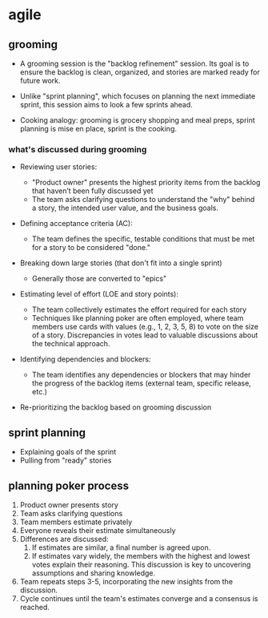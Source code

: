 # agile

## grooming

* A grooming session is the "backlog refinement" session. Its goal is to ensure the backlog is clean, organized, and stories are marked ready for future work.

* Unlike "sprint planning", which focuses on planning the next immediate sprint, this session aims to look a few sprints ahead.

* Cooking analogy: grooming is grocery shopping and meal preps, sprint planning is mise en place, sprint is the cooking.

### what's discussed during grooming

* Reviewing user stories:
    * "Product owner" presents the highest priority items from the backlog that haven’t been fully discussed yet
    * The team asks clarifying questions to understand the "why" behind a story, the intended user value, and the business goals.

* Defining acceptance criteria (AC):
    * The team defines the specific, testable conditions that must be met for a story to be considered "done."

* Breaking down large stories (that don't fit into a single sprint)
    * Generally those are converted to "epics"

* Estimating level of effort (LOE and story points):
    * The team collectively estimates the effort required for each story
    * Techniques like planning poker are often employed, where team members use cards with values (e.g., 1, 2, 3, 5, 8) to vote on the size of a story. Discrepancies in votes lead to valuable discussions about the technical approach.

* Identifying dependencies and blockers:
    * The team identifies any dependencies or blockers that may hinder the progress of the backlog items (external team, specific release, etc.)

* Re-prioritizing the backlog based on grooming discussion

## sprint planning

* Explaining goals of the sprint
* Pulling from "ready" stories

## planning poker process

1. Product owner presents story
2. Team asks clarifying questions
3. Team members estimate privately
4. Everyone reveals their estimate simultaneously
5. Differences are discussed:
    1. If estimates are similar, a final number is agreed upon.
    2. If estimates vary widely, the members with the highest and lowest votes explain their reasoning. This discussion is key to uncovering assumptions and sharing knowledge.
6. Team repeats steps 3-5, incorporating the new insights from the discussion.
7. Cycle continues until the team's estimates converge and a consensus is reached.